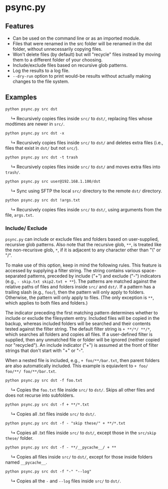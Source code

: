 # psync.py

## Features

- Can be used on the command line or as an imported module.
- Files that were renamed in the src folder will be renamed in the dst folder, without unnecessarily copying files.
- Won't delete files (by default) but will "recycle" files instead by moving them to a different folder of your choosing.
- Include/exclude files based on recursive glob patterns.
- Log the results to a log file.
- `--dry-run` option to print would-be results without actually making changes to the file system.

## Examples

`python psync.py src dst`

&emsp; ↳ Recursively copies files inside `src/` to `dst/`, replacing files whose modtimes are newer in `src/`.

`python psync.py src dst -x`

&emsp; ↳ Recursively copies files inside `src/` to `dst/` and deletes extra files (i.e., files that exist in `dst/` but not `src/`).

`python psync.py src dst -t trash`

&emsp; ↳ Recursively copies files inside `src/` to `dst/` and moves extra files into `trash/`.

`python psync.py src user@192.168.1.100/dst`

&emsp; ↳ Sync using SFTP the local `src/` directory to the remote `dst/` directory.

`python psync.py src dst !args.txt`

&emsp; ↳ Recursively copies files inside `src/` to `dst/`, using arguments from the file, `args.txt`.

### Include/ Exclude

`psync.py` can include or exclude files and folders based on user-supplied, recursive glob patterns. Also note that the recursive glob, `**`, is treated like the non-recurisve glob, `*`, if it is adjacent to any character other than "\\" or "/".

To make use of this option, keep in mind the following rules. This feature is accessed by supplying a filter string. The string contains various space-separated patterns, preceded by include ("+") and exclude ("-") indicators (e.g., `- skip.txt skip2.txt + **`). The patterns are matched against the relative paths of files and folders inside `src/` and `dst/`. If a pattern has a trailing slash (e.g., `foo/`), then the pattern will only apply to folders. Otherwise, the pattern will only apply to files. (The only exception is `**`, which applies to both files and folders.)

The indicator preceding the first matching pattern determines whether to include or exclude the filesystem entry. Included files will be copied in the backup, whereas included folders will be searched and their contents tested against the filter string. The default filter string is `+ **/*/ **/*`, which searches all folders and copies all files. If a user-defined filter is supplied, then any unmatched file or folder will be ignored (neither copied nor "recycled"). An include indicator ("+") is assumed at the front of filter strings that don't start with "+" or "-".

When a nested file is included, e.g., `+ foo/**/bar.txt`, then parent folders are also automatically included. This example is equiavlent to `+ foo/ foo/**/ foo/**/bar.txt`.

`python psync.py src dst -f foo.txt`

&emsp; ↳ Copies the `foo.txt` file inside `src/` to `dst/`. Skips all other files and does not recurse into subfolders.

`python psync.py src dst -f + **/*.txt`

&emsp; ↳ Copies all .txt files inside `src/` to `dst/`.

`python psync.py src dst -f - "skip these/" + **/*.txt`

&emsp; ↳ Copies all .txt files inside `src/` to `dst/`, except those in the `src/skip these/` folder.

`python psync.py src dst -f - **/__pycache__/ + **`

&emsp; ↳ Copies all files inside `src/` to `dst/`, except for those inside folders named `__pycache__`.

`python psync.py src dst -f "-" "--log"`

&emsp; ↳ Copies all the `-` and `--log` files inside `src/` to `dst/`.